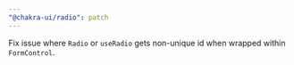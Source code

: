 ```yaml
---
"@chakra-ui/radio": patch
---
```


Fix issue where `Radio` or `useRadio` gets non-unique id when wrapped within
`FormControl`.

